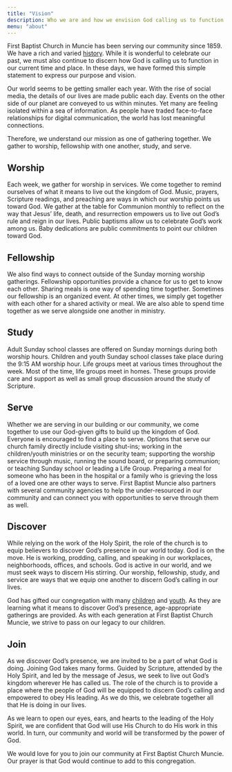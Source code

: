 ```yaml
---
title: "Vision"
description: Who we are and how we envision God calling us to function
menu: "about"
---
```


First Baptist Church in Muncie has been serving our community since 1859. We have a rich and varied [history](/history/). While it is wonderful to celebrate our past, we must also continue to discern how God is calling us to function in our current time and place. In these days, we have formed this simple statement to express our purpose and vision.

Our world seems to be getting smaller each year. With the rise of social media, the details of our lives are made public each day. Events on the other side of our planet are conveyed to us within minutes. Yet many are feeling isolated within a sea of information. As people have traded face-to-face relationships for digital communication, the world has lost meaningful connections. 

Therefore, we understand our mission as one of gathering together. We gather to worship, fellowship with one another, study, and serve.

## Worship

Each week, we gather for worship in services. We come together to remind ourselves of what it means to live out the kingdom of God. Music, prayers, Scripture readings, and preaching are ways in which our worship points us toward God. We gather at the table for Communion monthly to reflect on the way that Jesus’ life, death, and resurrection empowers us to live out God’s rule and reign in our lives. Public baptisms allow us to celebrate God’s work among us. Baby dedications are public commitments to point our children toward God.

## Fellowship

We also find ways to connect outside of the Sunday morning worship gatherings. Fellowship opportunities provide a chance for us to get to know each other. Sharing meals is one way of spending time together. Sometimes our fellowship is an organized event. At other times, we simply get together with each other for a shared activity or meal. We are also able to spend time together as we serve alongside one another in ministry.

## Study

Adult Sunday school classes are offered on Sunday mornings during both worship hours. Children and youth Sunday school classes take place during the 9:15 AM worship hour. Life groups meet at various times throughout the week. Most of the time, life groups meet in homes. These groups provide care and support as well as small group discussion around the study of Scripture.

## Serve

Whether we are serving in our building or our community, we come together to use our God-given gifts to build up the kingdom of God. Everyone is encouraged to find a place to serve. Options that serve our church family directly include visiting shut-ins; working in the children/youth ministries or on the security team; supporting the worship service through music, running the sound board, or preparing communion; or teaching Sunday school or leading a Life Group. Preparing a meal for someone who has been in the hospital or a family who is grieving the loss of a loved one are other ways to serve. First Baptist Muncie also partners with several community agencies to help the under-resourced in our community and can connect you with opportunities to serve through them as well.

## Discover

While relying on the work of the Holy Spirit, the role of the church is to equip believers to discover God’s presence in our world today. God is on the move. He is working, prodding, calling, and speaking in our workplaces, neighborhoods, offices, and schools. God is active in our world, and we must seek ways to discern His stirring. Our worship, fellowship, study, and service are ways that we equip one another to discern God’s calling in our lives.

God has gifted our congregation with many [children](/children/) and [youth](/youth/). As they are learning what it means to discover God’s presence, age-appropriate gatherings are provided. As with each generation at First Baptist Church Muncie, we strive to pass on our legacy to our children.

## Join

As we discover God’s presence, we are invited to be a part of what God is doing. Joining God takes many forms. Guided by Scripture, attended by the Holy Spirit, and led by the message of Jesus, we seek to live out God’s kingdom wherever He has called us. The role of the church is to provide a place where the people of God will be equipped to discern God’s calling and empowered to obey His leading. As we do this, we celebrate together all that He is doing in our lives.

As we learn to open our eyes, ears, and hearts to the leading of the Holy Spirit, we are confident that God will use His Church to do His work in this world. In turn, our community and world will be transformed by the power of God.

We would love for you to join our community at First Baptist Church Muncie. Our prayer is that God would continue to add to this congregation.






